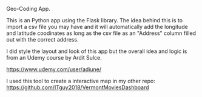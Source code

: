Geo-Coding App.

This is an Python app using the Flask library. The idea behind this is to import a csv file you may have and it will automatically add the longitude and latitude coodinates as long as the csv file as an "Address" column filled out with the correct address.

I did style the layout and look of this app but the overall idea and logic is from an Udemy course by Ardit Sulce.

https://www.udemy.com/user/adiune/

I used this tool to create a interactive map in my other repo: https://github.com/ITguy2018/VermontMoviesDashboard

